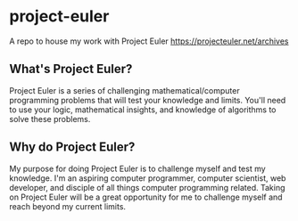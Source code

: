 # project-euler
A repo to house my work with Project Euler
https://projecteuler.net/archives

## What's Project Euler?
Project Euler is a series of challenging mathematical/computer programming problems that will test your knowledge and limits. You'll need to use your logic, mathematical insights, and knowledge of algorithms to solve these problems. 

## Why do Project Euler?
My purpose for doing Project Euler is to challenge myself and test my knowledge. I'm an aspiring computer programmer, computer scientist, web developer, and disciple of all things computer programming related. Taking on Project Euler will be a great opportunity for me to challenge myself and reach beyond my current limits. 
